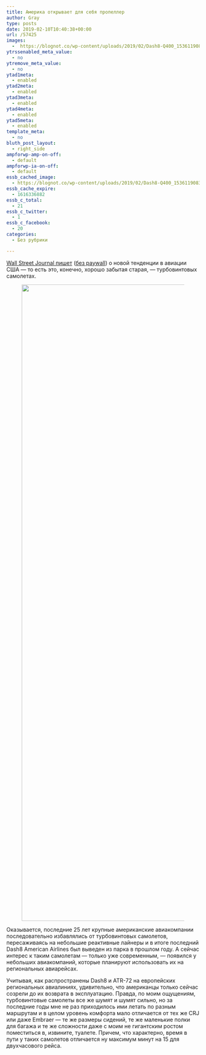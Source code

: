 ```yaml
---
title: Америка открывает для себя пропеллер
author: Gray
type: posts
date: 2019-02-10T10:40:38+00:00
url: /57425
images:
  -  https://blognot.co/wp-content/uploads/2019/02/Dash8-Q400_15361190839.jpg
ytrssenabled_meta_value:
  - no
ytremove_meta_value:
  - no
ytad1meta:
  - enabled
ytad2meta:
  - enabled
ytad3meta:
  - enabled
ytad4meta:
  - enabled
ytad5meta:
  - enabled
template_meta:
  - no
bluth_post_layout:
  - right_side
ampforwp-amp-on-off:
  - default
ampforwp-ia-on-off:
  - default
essb_cached_image:
  - https://blognot.co/wp-content/uploads/2019/02/Dash8-Q400_15361190839.jpg
essb_cache_expire:
  - 1616336882
essb_c_total:
  - 21
essb_c_twitter:
  - 1
essb_c_facebook:
  - 20
categories:
  - Без рубрики

---
```








[Wall Street Journal пишет][1] ([без paywall][2]) о новой тенденции в авиации США — то есть это, конечно, хорошо забытая старая, — турбовинтовых самолетах. <figure class="wp-block-image">

<img data-attachment-id="57426" data-permalink="https://blognot.co/57425/dash8-q400_15361190839" data-orig-file="https://i1.wp.com/blognot.co/wp-content/uploads/2019/02/Dash8-Q400_15361190839.jpg?fit=2300%2C1661&ssl=1" data-orig-size="2300,1661" data-comments-opened="1" data-image-meta="{&quot;aperture&quot;:&quot;0&quot;,&quot;credit&quot;:&quot;&quot;,&quot;camera&quot;:&quot;&quot;,&quot;caption&quot;:&quot;&quot;,&quot;created_timestamp&quot;:&quot;0&quot;,&quot;copyright&quot;:&quot;&quot;,&quot;focal_length&quot;:&quot;0&quot;,&quot;iso&quot;:&quot;0&quot;,&quot;shutter_speed&quot;:&quot;0&quot;,&quot;title&quot;:&quot;&quot;,&quot;orientation&quot;:&quot;1&quot;}" data-image-title="Dash8-Q400_(15361190839)" data-image-description="" data-medium-file="https://i1.wp.com/blognot.co/wp-content/uploads/2019/02/Dash8-Q400_15361190839.jpg?fit=300%2C217&ssl=1" data-large-file="https://i1.wp.com/blognot.co/wp-content/uploads/2019/02/Dash8-Q400_15361190839.jpg?fit=740%2C535&ssl=1" width="2300" height="1661" src="https://i2.wp.com/blognot.co/wp-content/uploads/2019/02/Dash8-Q400_15361190839.jpg?fit=740%2C535&ssl=1" alt="" class="wp-image-57426" srcset="https://i1.wp.com/blognot.co/wp-content/uploads/2019/02/Dash8-Q400_15361190839.jpg?w=2300&ssl=1 2300w, https://i1.wp.com/blognot.co/wp-content/uploads/2019/02/Dash8-Q400_15361190839.jpg?resize=300%2C217&ssl=1 300w, https://i1.wp.com/blognot.co/wp-content/uploads/2019/02/Dash8-Q400_15361190839.jpg?resize=768%2C555&ssl=1 768w, https://i1.wp.com/blognot.co/wp-content/uploads/2019/02/Dash8-Q400_15361190839.jpg?resize=1024%2C740&ssl=1 1024w, https://i1.wp.com/blognot.co/wp-content/uploads/2019/02/Dash8-Q400_15361190839.jpg?resize=692%2C500&ssl=1 692w, https://i1.wp.com/blognot.co/wp-content/uploads/2019/02/Dash8-Q400_15361190839.jpg?resize=800%2C578&ssl=1 800w, https://i1.wp.com/blognot.co/wp-content/uploads/2019/02/Dash8-Q400_15361190839.jpg?w=1480&ssl=1 1480w, https://i1.wp.com/blognot.co/wp-content/uploads/2019/02/Dash8-Q400_15361190839.jpg?w=2220&ssl=1 2220w" sizes="(max-width: 740px) 100vw, 740px" /> </figure> 

Оказывается, последние 25 лет крупные американские авиакомпании последовательно избавлялись от турбовинтовых самолетов, пересаживаясь на небольшие реактивные лайнеры и в итоге последний Dash8 American Airlines был выведен из парка в прошлом году. А сейчас интерес к таким самолетам — только уже современным, — появился у небольших авиакомпаний, которые планируют использовать их на региональных авиарейсах.

Учитывая, как распространены Dash8 и ATR-72 на европейских региональных авиалиниях, удивительно, что американцы только сейчас созрели до их возврата в эксплуатацию. Правда, по моим ощущениям, турбовинтовые самолеты все же шумят и шумят сильно, но за последние годы мне не раз приходилось ими летать по разным маршрутам и в целом уровень комфорта мало отличается от тех же CRJ или даже Embraer — те же размеры сидений, те же маленькие полки для багажа и те же сложности даже с моим не гигантским ростом поместиться в, извините, туалете. Причем, что характерно, время в пути у таких самолетов отличается ну максимум минут на 15 для двухчасового рейса.

 [1]: https://www.wsj.com/articles/im-flying-in-that-unloved-turboprop-gets-second-look-11549277255
 [2]: https://outline.com/SSmM85